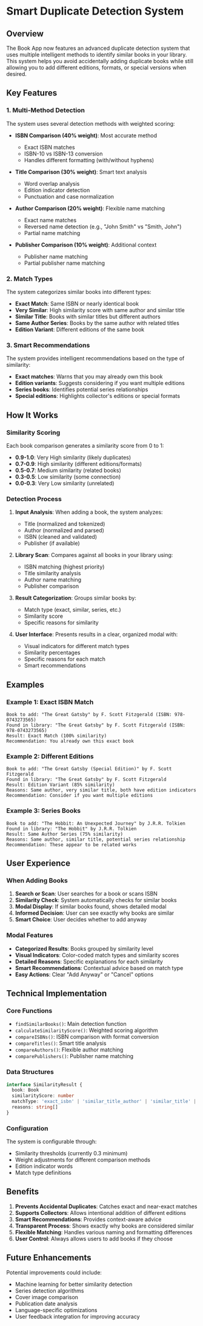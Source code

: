 # Smart Duplicate Detection System

## Overview

The Book App now features an advanced duplicate detection system that uses multiple intelligent methods to identify similar books in your library. This system helps you avoid accidentally adding duplicate books while still allowing you to add different editions, formats, or special versions when desired.

## Key Features

### 1. Multi-Method Detection
The system uses several detection methods with weighted scoring:

- **ISBN Comparison (40% weight)**: Most accurate method
  - Exact ISBN matches
  - ISBN-10 vs ISBN-13 conversion
  - Handles different formatting (with/without hyphens)

- **Title Comparison (30% weight)**: Smart text analysis
  - Word overlap analysis
  - Edition indicator detection
  - Punctuation and case normalization

- **Author Comparison (20% weight)**: Flexible name matching
  - Exact name matches
  - Reversed name detection (e.g., "John Smith" vs "Smith, John")
  - Partial name matching

- **Publisher Comparison (10% weight)**: Additional context
  - Publisher name matching
  - Partial publisher name matching

### 2. Match Types

The system categorizes similar books into different types:

- **Exact Match**: Same ISBN or nearly identical book
- **Very Similar**: High similarity score with same author and similar title
- **Similar Title**: Books with similar titles but different authors
- **Same Author Series**: Books by the same author with related titles
- **Edition Variant**: Different editions of the same book

### 3. Smart Recommendations

The system provides intelligent recommendations based on the type of similarity:

- **Exact matches**: Warns that you may already own this book
- **Edition variants**: Suggests considering if you want multiple editions
- **Series books**: Identifies potential series relationships
- **Special editions**: Highlights collector's editions or special formats

## How It Works

### Similarity Scoring

Each book comparison generates a similarity score from 0 to 1:

- **0.9-1.0**: Very High similarity (likely duplicates)
- **0.7-0.9**: High similarity (different editions/formats)
- **0.5-0.7**: Medium similarity (related books)
- **0.3-0.5**: Low similarity (some connection)
- **0.0-0.3**: Very Low similarity (unrelated)

### Detection Process

1. **Input Analysis**: When adding a book, the system analyzes:
   - Title (normalized and tokenized)
   - Author (normalized and parsed)
   - ISBN (cleaned and validated)
   - Publisher (if available)

2. **Library Scan**: Compares against all books in your library using:
   - ISBN matching (highest priority)
   - Title similarity analysis
   - Author name matching
   - Publisher comparison

3. **Result Categorization**: Groups similar books by:
   - Match type (exact, similar, series, etc.)
   - Similarity score
   - Specific reasons for similarity

4. **User Interface**: Presents results in a clear, organized modal with:
   - Visual indicators for different match types
   - Similarity percentages
   - Specific reasons for each match
   - Smart recommendations

## Examples

### Example 1: Exact ISBN Match
```
Book to add: "The Great Gatsby" by F. Scott Fitzgerald (ISBN: 978-0743273565)
Found in library: "The Great Gatsby" by F. Scott Fitzgerald (ISBN: 978-0743273565)
Result: Exact Match (100% similarity)
Recommendation: You already own this exact book
```

### Example 2: Different Editions
```
Book to add: "The Great Gatsby (Special Edition)" by F. Scott Fitzgerald
Found in library: "The Great Gatsby" by F. Scott Fitzgerald
Result: Edition Variant (85% similarity)
Reasons: Same author, very similar title, both have edition indicators
Recommendation: Consider if you want multiple editions
```

### Example 3: Series Books
```
Book to add: "The Hobbit: An Unexpected Journey" by J.R.R. Tolkien
Found in library: "The Hobbit" by J.R.R. Tolkien
Result: Same Author Series (75% similarity)
Reasons: Same author, similar title, potential series relationship
Recommendation: These appear to be related works
```

## User Experience

### When Adding Books

1. **Search or Scan**: User searches for a book or scans ISBN
2. **Similarity Check**: System automatically checks for similar books
3. **Modal Display**: If similar books found, shows detailed modal
4. **Informed Decision**: User can see exactly why books are similar
5. **Smart Choice**: User decides whether to add anyway

### Modal Features

- **Categorized Results**: Books grouped by similarity level
- **Visual Indicators**: Color-coded match types and similarity scores
- **Detailed Reasons**: Specific explanations for each similarity
- **Smart Recommendations**: Contextual advice based on match type
- **Easy Actions**: Clear "Add Anyway" or "Cancel" options

## Technical Implementation

### Core Functions

- `findSimilarBooks()`: Main detection function
- `calculateSimilarityScore()`: Weighted scoring algorithm
- `compareISBNs()`: ISBN comparison with format conversion
- `compareTitles()`: Smart title analysis
- `compareAuthors()`: Flexible author matching
- `comparePublishers()`: Publisher name matching

### Data Structures

```typescript
interface SimilarityResult {
  book: Book
  similarityScore: number
  matchType: 'exact_isbn' | 'similar_title_author' | 'similar_title' | 'same_author_series' | 'edition_variant'
  reasons: string[]
}
```

### Configuration

The system is configurable through:
- Similarity thresholds (currently 0.3 minimum)
- Weight adjustments for different comparison methods
- Edition indicator words
- Match type definitions

## Benefits

1. **Prevents Accidental Duplicates**: Catches exact and near-exact matches
2. **Supports Collectors**: Allows intentional addition of different editions
3. **Smart Recommendations**: Provides context-aware advice
4. **Transparent Process**: Shows exactly why books are considered similar
5. **Flexible Matching**: Handles various naming and formatting differences
6. **User Control**: Always allows users to add books if they choose

## Future Enhancements

Potential improvements could include:
- Machine learning for better similarity detection
- Series detection algorithms
- Cover image comparison
- Publication date analysis
- Language-specific optimizations
- User feedback integration for improving accuracy 